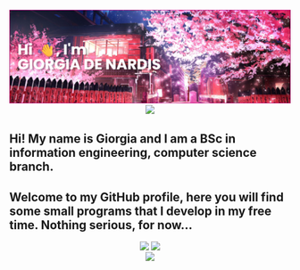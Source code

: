 <p align="center">
  <img src="https://raw.githubusercontent.com/giorgiadns/giorgiadns/main/banner3.png" />
  <br/>
  <img src="https://komarev.com/ghpvc/?username=giorgiadns&color=ff69b4&style=for-the-badge" />
</p>


## Hi! My name is Giorgia and I am a BSc in information engineering, computer science branch.
## Welcome to my GitHub profile, here you will find some small programs that I develop in my free time. Nothing serious, for now...

<p align="center">
  <img src="https://github-readme-stats.vercel.app/api?username=giorgiadns&show_icons=true&theme=synthwave&hide=stars,issues" />
  <img src="https://github-readme-stats.vercel.app/api/top-langs/?username=giorgiadns&hide_progress=true&layout=donut_chart&theme=synthwave" />
  <br/>
  <img src="https://komarev.com/ghpvc/?username=giorgiadns&color=ff69b4&style=for-the-badge" />
</p>

